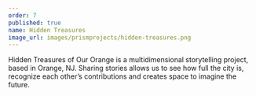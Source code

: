 ```yaml
---
order: 7
published: true
name: Hidden Treasures
image_url: images/prismprojects/hidden-treasures.png
---
```


Hidden Treasures of Our Orange is a multidimensional storytelling project, based in Orange, NJ. Sharing stories allows us to see how full the city is, recognize each other’s contributions and creates space to imagine the future.

